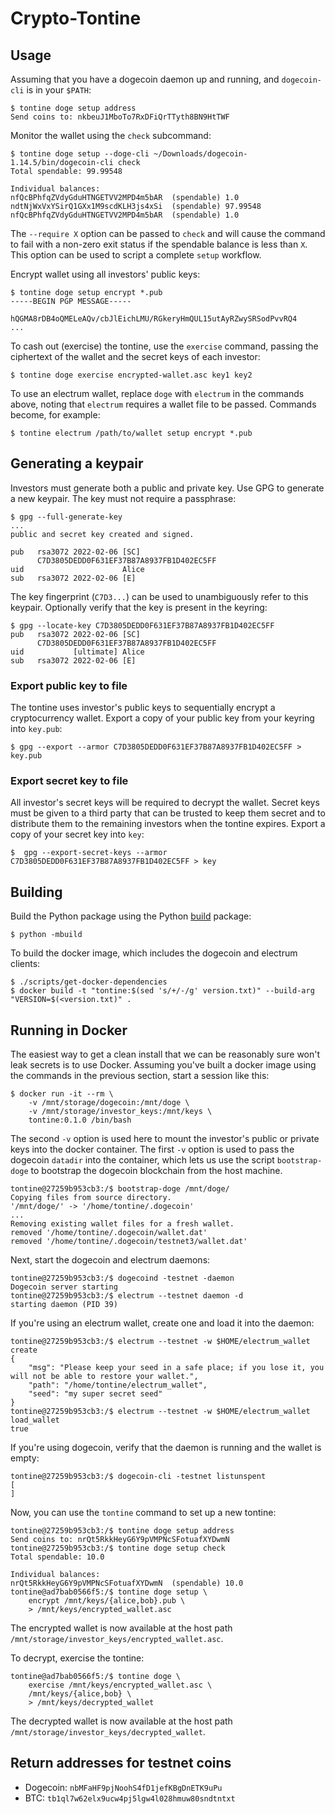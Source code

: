 # Crypto-Tontine

## Usage

Assuming that you have a dogecoin daemon up and running, and `dogecoin-cli` is in your `$PATH`:

```console
$ tontine doge setup address
Send coins to: nkbeuJ1MboTo7RxDFiQrTTyth8BN9HtTWF
```

Monitor the wallet using the `check` subcommand:

```console
$ tontine doge setup --doge-cli ~/Downloads/dogecoin-1.14.5/bin/dogecoin-cli check
Total spendable: 99.99548

Individual balances:
nfQcBPhfqZVdyGduHTNGETVV2MPD4m5bAR	(spendable)	1.0
ndtNjWxVxYSirQ1GXx1M9scdKLH3js4xSi	(spendable)	97.99548
nfQcBPhfqZVdyGduHTNGETVV2MPD4m5bAR	(spendable)	1.0
```

The `--require X` option can be passed to `check` and will cause the command to fail with a non-zero exit status if the
spendable balance is less than `X`. This option can be used to script a complete `setup` workflow.

Encrypt wallet using all investors' public keys:

```console
$ tontine doge setup encrypt *.pub
-----BEGIN PGP MESSAGE-----

hQGMA8rDB4oQMELeAQv/cbJlEichLMU/RGkeryHmQUL15utAyRZwySRSodPvvRQ4
...
```

To cash out (exercise) the tontine, use the `exercise` command, passing the ciphertext of the wallet and the secret keys
of each investor:

```console
$ tontine doge exercise encrypted-wallet.asc key1 key2
```

To use an electrum wallet, replace `doge` with `electrum` in the commands above, noting that `electrum` requires a
wallet file to be passed. Commands become, for example:

```cnosole
$ tontine electrum /path/to/wallet setup encrypt *.pub
```

## Generating a keypair

Investors must generate both a public and private key. Use GPG to generate a new keypair. The key must not require a
passphrase:

```console
$ gpg --full-generate-key
...
public and secret key created and signed.

pub   rsa3072 2022-02-06 [SC]
      C7D3805DEDD0F631EF37B87A8937FB1D402EC5FF
uid                      Alice
sub   rsa3072 2022-02-06 [E]
```

The key fingerprint (`C7D3...`) can be used to unambiguously refer to this keypair. Optionally verify that the key is
present in the keyring:

```console
$ gpg --locate-key C7D3805DEDD0F631EF37B87A8937FB1D402EC5FF
pub   rsa3072 2022-02-06 [SC]
      C7D3805DEDD0F631EF37B87A8937FB1D402EC5FF
uid           [ultimate] Alice
sub   rsa3072 2022-02-06 [E]
```

### Export public key to file

The tontine uses investor's public keys to sequentially encrypt a cryptocurrency wallet. Export a copy of your public
key from your keyring into `key.pub`:

```console
$ gpg --export --armor C7D3805DEDD0F631EF37B87A8937FB1D402EC5FF > key.pub
```

### Export secret key to file

All investor's secret keys will be required to decrypt the wallet. Secret keys must be given to a third party that can
be trusted to keep them secret and to distribute them to the remaining investors when the tontine expires. Export a
copy of your secret key into `key`:

```console
$  gpg --export-secret-keys --armor C7D3805DEDD0F631EF37B87A8937FB1D402EC5FF > key
```

## Building

Build the Python package using the Python [build](https://pypi.org/project/build/) package:

```console
$ python -mbuild
```

To build the docker image, which includes the dogecoin and electrum clients:

```console
$ ./scripts/get-docker-dependencies
$ docker build -t "tontine:$(sed 's/+/-/g' version.txt)" --build-arg "VERSION=$(<version.txt)" .
```

## Running in Docker

The easiest way to get a clean install that we can be reasonably sure won't leak secrets is to use Docker. Assuming
you've built a docker image using the commands in the previous section, start a session like this:

```console
$ docker run -it --rm \
    -v /mnt/storage/dogecoin:/mnt/doge \
    -v /mnt/storage/investor_keys:/mnt/keys \
    tontine:0.1.0 /bin/bash
```

The second `-v` option is used here to mount the investor's public or private keys into the docker container. The first
`-v` option is used to pass the dogecoin `datadir` into the container, which lets us use the script `bootstrap-doge` to
bootstrap the dogecoin blockchain from the host machine.

```console
tontine@27259b953cb3:/$ bootstrap-doge /mnt/doge/
Copying files from source directory.
'/mnt/doge/' -> '/home/tontine/.dogecoin'
...
Removing existing wallet files for a fresh wallet.
removed '/home/tontine/.dogecoin/wallet.dat'
removed '/home/tontine/.dogecoin/testnet3/wallet.dat'
```

Next, start the dogecoin and electrum daemons:

```console
tontine@27259b953cb3:/$ dogecoind -testnet -daemon
Dogecoin server starting
tontine@27259b953cb3:/$ electrum --testnet daemon -d
starting daemon (PID 39)
```

If you're using an electrum wallet, create one and load it into the daemon:

```console
tontine@27259b953cb3:/$ electrum --testnet -w $HOME/electrum_wallet create
{
    "msg": "Please keep your seed in a safe place; if you lose it, you will not be able to restore your wallet.",
    "path": "/home/tontine/electrum_wallet",
    "seed": "my super secret seed"
}
tontine@27259b953cb3:/$ electrum --testnet -w $HOME/electrum_wallet load_wallet
true
```

If you're using dogecoin, verify that the daemon is running and the wallet is empty:

```console
tontine@27259b953cb3:/$ dogecoin-cli -testnet listunspent
[
]
```

Now, you can use the `tontine` command to set up a new tontine:

```console
tontine@27259b953cb3:/$ tontine doge setup address
Send coins to: nrQt5RkkHeyG6Y9pVMPNcSFotuafXYDwmN
tontine@27259b953cb3:/$ tontine doge setup check
Total spendable: 10.0

Individual balances:
nrQt5RkkHeyG6Y9pVMPNcSFotuafXYDwmN	(spendable)	10.0
tontine@ad7bab0566f5:/$ tontine doge setup \
    encrypt /mnt/keys/{alice,bob}.pub \
    > /mnt/keys/encrypted_wallet.asc
```

The encrypted wallet is now available at the host path `/mnt/storage/investor_keys/encrypted_wallet.asc`.

To decrypt, exercise the tontine:

```console
tontine@ad7bab0566f5:/$ tontine doge \
    exercise /mnt/keys/encrypted_wallet.asc \
    /mnt/keys/{alice,bob} \
    > /mnt/keys/decrypted_wallet
```

The decrypted wallet is now available at the host path `/mnt/storage/investor_keys/decrypted_wallet`.

## Return addresses for testnet coins

* Dogecoin: `nbMFaHF9pjNoohS4fD1jefKBgDnETK9uPu`
* BTC: `tb1ql7w62elx9ucw4pj5lgw4l028hmuw80sndtntxt`
